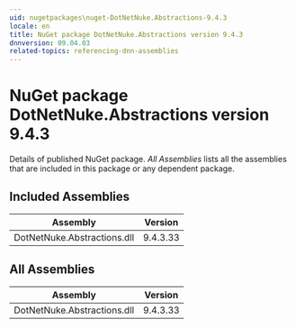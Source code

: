 ```yaml
---
uid: nugetpackages\nuget-DotNetNuke.Abstractions-9.4.3
locale: en
title: NuGet package DotNetNuke.Abstractions version 9.4.3
dnnversion: 09.04.03
related-topics: referencing-dnn-assemblies
---
```


# NuGet package DotNetNuke.Abstractions version 9.4.3
Details of published NuGet package.
*All Assemblies* lists all the assemblies that are included in this package or any dependent package.

## Included Assemblies

|Assembly|Version|
|---|---|
|DotNetNuke.Abstractions.dll|9.4.3.33|

## All Assemblies

|Assembly|Version|
|---|---|
|DotNetNuke.Abstractions.dll|9.4.3.33|

